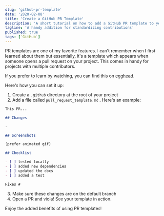 ```yaml
---
slug: 'github-pr-template'
date: '2020-02-08'
title: 'Create a GitHub PR Template'
description: 'A short tutorial on how to add a GitHub PR template to your project.'
tagline: 'A handy addition for standardizing contributions'
published: true
tags: [`GitHub`]
---
```


PR templates are one of my favorite features. I can't remember when I first learned about them but essentially, it's a template which appears when someone opens a pull request on your project. This comes in handy for projects with multiple contributors.

If you prefer to learn by watching, you can find this on [egghead](https://egghead.io/lessons/github-create-a-github-pr-template?af=fd8rz3).

Here's how you can set it up:

1. Create a `.github` directory at the root of your project
2. Add a file called `pull_request_template.md` . Here's an example:

```markdown
This PR...

## Changes

-

## Screenshots

(prefer animated gif)

## Checklist

- [ ] tested locally
- [ ] added new dependencies
- [ ] updated the docs
- [ ] added a test

Fixes #
```

3. Make sure these changes are on the default branch
4. Open a PR and viola! See your template in action.

Enjoy the added benefits of using PR templates!
